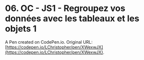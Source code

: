 # 06. OC - JS1 - Regroupez vos données avec les tableaux et les objets 1

A Pen created on CodePen.io. Original URL: [https://codepen.io/LChristopher/pen/XWexwJX](https://codepen.io/LChristopher/pen/XWexwJX).


